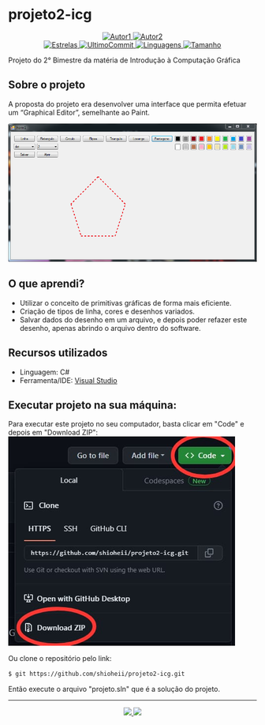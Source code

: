 # projeto2-icg
<p align="center">
  <a href="https://github.com/shioheii">
    <img alt="Autor1" src="https://img.shields.io/badge/Autor 1-Bruno%20Shiohei%20Kinoshita%20do%20Nascimento-DB3833">
  </a>
  <a href="https://github.com/arthurfbn">
    <img alt="Autor2" src="https://img.shields.io/badge/Autor 2-Arthur%20de%20Nazareth%20Falcão%20Braga-DB3833">
  </a> <br>
  <a href="#">
    <img alt="Estrelas" src="https://img.shields.io/github/stars/shioheii/projeto2-icg?color=DB3833">
  </a>
  <a href="#">
    <img alt="UltimoCommit" src="https://img.shields.io/github/last-commit/shioheii/projeto2-icg?color=DB3833">
  </a>
  <a href="#">
    <img alt="Linguagens" src="https://img.shields.io/github/languages/count/shioheii/projeto2-icg?color=DB3833">
  </a>
  <a href="#">
    <img alt="Tamanho" src="https://img.shields.io/github/languages/code-size/shioheii/projeto2-icg?color=DB3833">
  </a><br />
</p>

Projeto do 2° Bimestre da matéria de Introdução à Computação Gráfica

## Sobre o projeto
A proposta do projeto era desenvolver uma interface que permita efetuar um “Graphical Editor”, semelhante ao Paint.

<img src="img/img1.PNG">

## O que aprendi?
- Utilizar o conceito de primitivas gráficas de forma mais eficiente.
- Criação de tipos de linha, cores e desenhos variados.
- Salvar dados do desenho em um arquivo, e depois poder refazer este desenho, apenas abrindo o arquivo dentro do software.

## Recursos utilizados
- Linguagem: C#
- Ferramenta/IDE: [Visual Studio](https://visualstudio.microsoft.com/pt-br/)

## Executar projeto na sua máquina:
Para executar este projeto no seu computador, basta clicar em "Code" e depois em "Download ZIP":
<img src="img/download_repositorio.jpeg">

Ou clone o repositório pelo link:
```bash
$ git https://github.com/shioheii/projeto2-icg.git
```

Então execute o arquivo "projeto.sln" que é a solução do projeto.

---

<p align="center">
  <a alt="Bruno Shiohei Kinoshita do Nascimento Linkedin" href="https://www.linkedin.com/in/bruno-shiohei/">
    <img src="https://img.shields.io/badge/LinkedIn-Bruno%20Shiohei%20Kinoshita%20do%20Nascimento-blue?logo=linkedin">
  </a>
  <a alt="Bruno Shiohei Kinoshita do Nascimento GitHub" href="https://github.com/shioheii">
    <img src="https://img.shields.io/badge/GitHub-shioheii-lightgrey?logo=github">
  </a>
</p>
